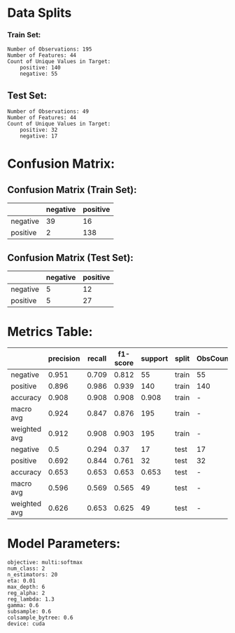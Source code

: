 # Data Splits

### Train Set:
	Number of Observations: 195
	Number of Features: 44
	Count of Unique Values in Target:
		positive: 140
		negative: 55

## Test Set:
	Number of Observations: 49
	Number of Features: 44
	Count of Unique Values in Target:
		positive: 32
		negative: 17

# Confusion Matrix:

## Confusion Matrix (Train Set):
|          |   negative |   positive |
|----------|------------|------------|
| negative |         39 |         16 |
| positive |          2 |        138 |

## Confusion Matrix (Test Set):
|          |   negative |   positive |
|----------|------------|------------|
| negative |          5 |         12 |
| positive |          5 |         27 |

# Metrics Table:
|              |   precision |   recall |   f1-score |   support | split   | ObsCount   |
|--------------|-------------|----------|------------|-----------|---------|------------|
| negative     |       0.951 |    0.709 |      0.812 |    55     | train   | 55         |
| positive     |       0.896 |    0.986 |      0.939 |   140     | train   | 140        |
| accuracy     |       0.908 |    0.908 |      0.908 |     0.908 | train   | -          |
| macro avg    |       0.924 |    0.847 |      0.876 |   195     | train   | -          |
| weighted avg |       0.912 |    0.908 |      0.903 |   195     | train   | -          |
| negative     |       0.5   |    0.294 |      0.37  |    17     | test    | 17         |
| positive     |       0.692 |    0.844 |      0.761 |    32     | test    | 32         |
| accuracy     |       0.653 |    0.653 |      0.653 |     0.653 | test    | -          |
| macro avg    |       0.596 |    0.569 |      0.565 |    49     | test    | -          |
| weighted avg |       0.626 |    0.653 |      0.625 |    49     | test    | -          |

# Model Parameters:

	objective: multi:softmax
	num_class: 2
	n_estimators: 20
	eta: 0.01
	max_depth: 6
	reg_alpha: 2
	reg_lambda: 1.3
	gamma: 0.6
	subsample: 0.6
	colsample_bytree: 0.6
	device: cuda
